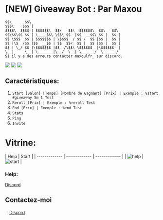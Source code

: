 # [NEW] Giveaway Bot : Par Maxou

    $$\      $$\                                         
    $$$\    $$$ |                                        
    $$$$\  $$$$ | $$$$$$\  $$\   $$\  $$$$$$\  $$\   $$\ 
    $$\$$\$$ $$ | \____$$\ \$$\ $$  |$$  __$$\ $$ |  $$ |
    $$ \$$$  $$ | $$$$$$$ | \$$$$  / $$ /  $$ |$$ |  $$ |
    $$ |\$  /$$ |$$  __$$ | $$  $$<  $$ |  $$ |$$ |  $$ |
    $$ | \_/ $$ |\$$$$$$$ |$$  /\$$\ \$$$$$$  |\$$$$$$  |
    \__|     \__| \_______|\__/  \__| \______/  \______/  
    Si il y a des erreurs contacter maxoulfr_ sur discord.

![](https://img.shields.io/github/watchers/Maxoulfrdev/Nuke-bot?style=social) ![](https://img.shields.io/github/stars/Maxoulfrdev/Nuke-bot?style=social) ![](https://img.shields.io/github/forks/Maxoulfrdev/Nuke-bot?style=social)

## Caractéristiques:
1. `Start [Salon] [Temps] [Nombre de Gagnant] [Prix] | Exemple : %start #giveaway 5m 1 Test`
2. `Reroll [Prix] | Exemple : %reroll Test`
3. `End [Prix] | Exemple : %end Test`
4. `Stats`
5. `Ping`
6. `Invite`

# Vitrine: 

| Help | Start |
| ------------- | ------------- | ------------- |
| ![help](https://cdn.discordapp.com/attachments/1322239473622323230/1322245407237210243/image.png?ex=67702c7f&is=676edaff&hm=1f8e1ec5e933e7212f6d300d17bec6c8f0adb3c57c9dcefa5a801cf8fa3e193f&) | ![start](https://cdn.discordapp.com/attachments/1322239473622323230/1322245788880863242/image.png?ex=67702cda&is=676edb5a&hm=b95d397a7eec70d073ee4c1b83fb2ff6d74c5580298e39cab80f0dfc03969d2d&) |

### Help:
[Discord](https://discord.gg/qTeUUaBKWe)

## Contactez-moi

﹒[Discord](https://discord.gg/qTeUUaBKWe)
